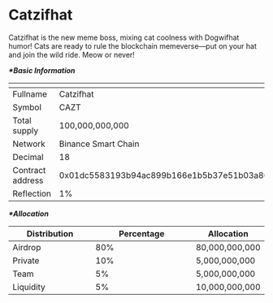 # Catzifhat

Catzifhat is the new meme boss, mixing cat coolness with Dogwifhat humor! Cats are ready to rule the blockchain memeverse—put on your hat and join the wild ride. Meow or never!

_**\*Basic Information**_

<table data-header-hidden><thead><tr><th width="220"></th><th></th></tr></thead><tbody><tr><td>Fullname</td><td>Catzifhat</td></tr><tr><td>Symbol</td><td>CAZT</td></tr><tr><td>Total supply</td><td>100,000,000,000</td></tr><tr><td>Network</td><td>Binance Smart Chain</td></tr><tr><td>Decimal</td><td>18</td></tr><tr><td>Contract address</td><td>0x01dc5583193b94ac899b166e1b5b37e51b03a862</td></tr><tr><td>Reflection</td><td>1%</td></tr></tbody></table>

_**\*Allocation**_

<table><thead><tr><th width="159">Distribution</th><th width="201">Percentage</th><th>Allocation</th></tr></thead><tbody><tr><td>Airdrop</td><td>80%</td><td>80,000,000,000</td></tr><tr><td>Private</td><td>10%</td><td>5,000,000,000</td></tr><tr><td>Team</td><td>5%</td><td>5,000,000,000</td></tr><tr><td>Liquidity</td><td>5%</td><td>10,000,000,000</td></tr></tbody></table>
